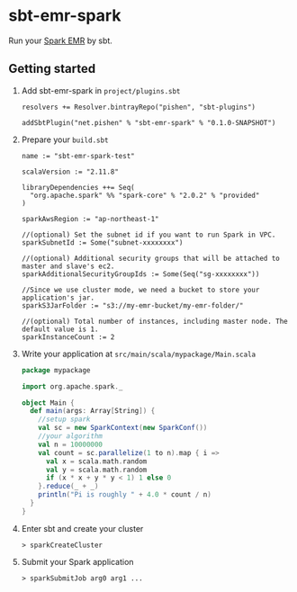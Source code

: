 # sbt-emr-spark

Run your [Spark EMR](http://docs.aws.amazon.com/emr/latest/ReleaseGuide/emr-spark-launch.html) by sbt.

## Getting started

1. Add sbt-emr-spark in `project/plugins.sbt`

   ```
   resolvers += Resolver.bintrayRepo("pishen", "sbt-plugins")

   addSbtPlugin("net.pishen" % "sbt-emr-spark" % "0.1.0-SNAPSHOT")
   ```

2. Prepare your `build.sbt`

   ```
   name := "sbt-emr-spark-test"

   scalaVersion := "2.11.8"

   libraryDependencies ++= Seq(
     "org.apache.spark" %% "spark-core" % "2.0.2" % "provided"
   )

   sparkAwsRegion := "ap-northeast-1"

   //(optional) Set the subnet id if you want to run Spark in VPC.
   sparkSubnetId := Some("subnet-xxxxxxxx")

   //(optional) Additional security groups that will be attached to master and slave's ec2.
   sparkAdditionalSecurityGroupIds := Some(Seq("sg-xxxxxxxx"))

   //Since we use cluster mode, we need a bucket to store your application's jar.
   sparkS3JarFolder := "s3://my-emr-bucket/my-emr-folder/"

   //(optional) Total number of instances, including master node. The default value is 1.
   sparkInstanceCount := 2
   ```

3. Write your application at `src/main/scala/mypackage/Main.scala`

   ```scala
   package mypackage

   import org.apache.spark._

   object Main {
     def main(args: Array[String]) {
       //setup spark
       val sc = new SparkContext(new SparkConf())
       //your algorithm
       val n = 10000000
       val count = sc.parallelize(1 to n).map { i =>
         val x = scala.math.random
         val y = scala.math.random
         if (x * x + y * y < 1) 1 else 0
       }.reduce(_ + _)
       println("Pi is roughly " + 4.0 * count / n)
     }
   }
   ```

4. Enter sbt and create your cluster

   ```
   > sparkCreateCluster
   ```

5. Submit your Spark application

   ```
   > sparkSubmitJob arg0 arg1 ...
   ```
